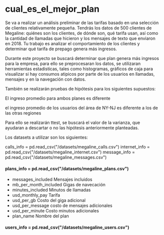 # cual_es_el_mejor_plan
Se va a realizar un análisis preliminar de las tarifas basado en una selección de clientes relativamente pequeña. Tendrás los datos de 500 clientes de Megaline: quiénes son los clientes, de dónde son, qué tarifa usan, así como la cantidad de llamadas que hicieron y los mensajes de texto que enviaron en 2018. Tu trabajo es analizar el comportamiento de los clientes y determinar qué tarifa de prepago genera más ingresos.

Durante este proyecto se buscará determinar que plan genera más ingresos para la empresa, para ello se preprocesaran los datos, se utilizaran herramientas estadisticas, tales como histogramas, gráficos de caja para visualizar si hay consumos atipicos por parte de los usuarios en llamadas, mensajes y en la navegación con datos.

También se realizarán pruebas de hipótesis para los siguientes supuestos:

El ingreso promedio para ambos planes es diferente

el ingreso promedio de los usuarios del área de NY-NJ es diferente a los de las otras regiones

Para ello se realizarán ttest, se buscará el valor de la varianza, que ayudaran a descartar o no las hipótesis anteriormente planteadas.

Los datasets a utilizar son los siguientes:

calls_info = pd.read_csv("/datasets/megaline_calls.csv")
internet_info = pd.read_csv("/datasets/megaline_internet.csv")
message_info = pd.read_csv("/datasets/megaline_messages.csv")

#### plans_info = pd.read_csv("/datasets/megaline_plans.csv")
* messages_included      Mensajes incluidos 
* mb_per_month_included  Gigas de navecación 
* minutes_included       Minutos de llamadas 
* usd_monthly_pay        Tarifa  
* usd_per_gb             Costo del giga adicional
* usd_per_message        costo de mensajes adicionales
* usd_per_minute         Costo minutos adicionales
* plan_name              Nombre del plan

#### users_info = pd.read_csv("/datasets/megaline_users.csv")
